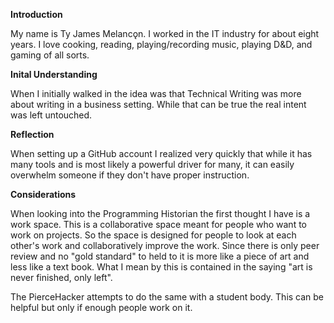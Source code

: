 **Introduction**

My name is Ty James Melancǫn. I worked in the IT industry for about eight years. I love cooking, reading, 
playing/recording music, playing D&D, and gaming of all sorts. 

**Inital Understanding**

When I initially walked in the idea was that Technical Writing was more about writing in a business setting. 
While that can be true the real intent was left untouched. 

**Reflection**

When setting up a GitHub account I realized very quickly that while it has many tools and is most likely a powerful 
driver for many, it can easily overwhelm someone if they don't have proper instruction. 

**Considerations**

When looking into the Programming Historian the first thought I have is a work space. This is a collaborative space 
meant for people who want to work on projects. So the space is designed for people to look at each other's work and 
collaboratively improve the work. Since there is only peer review and no "gold standard" to held to it is more like
a piece of art and less like a text book. 
What I mean by this is contained in the saying "art is never finished, only left". 

The PierceHacker attempts to do the same with a student body. This can be helpful but only if enough people work on it.
